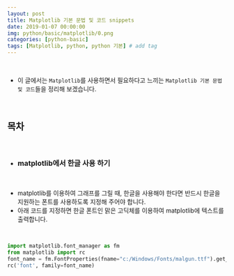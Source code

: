 ```yaml
---
layout: post
title: Matplotlib 기본 문법 및 코드 snippets
date: 2019-01-07 00:00:00
img: python/basic/matplotlib/0.png
categories: [python-basic] 
tags: [Matplotlib, python, python 기본] # add tag
---
```


<br>

- 이 글에서는 `Matplotlib`를 사용하면서 필요하다고 느끼는 `Matplotlib 기본 문법 및 코드`들을 정리해 보겠습니다.

<br>

## **목차**

<br>

- ### matplotlib에서 한글 사용 하기

<br>

- matplotlib를 이용하여 그래프를 그릴 때, 한글을 사용해야 한다면 반드시 한글을 지원하는 폰트를 사용하도록 지정해 주어야 합니다.
- 아래 코드를 지정하면 한글 폰트인 맑은 고딕체를 이용하여 matplotlib에 텍스트를 출력합니다.

<br>

```python
import matplotlib.font_manager as fm
from matplotlib import rc
font_name = fm.FontProperties(fname="c:/Windows/Fonts/malgun.ttf").get_name()
rc('font', family=font_name)
```

<br>
